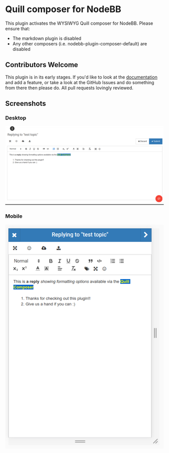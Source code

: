 # Quill composer for NodeBB

This plugin activates the WYSIWYG Quill composer for NodeBB. Please ensure that:

* The markdown plugin is disabled
* Any other composers (i.e. nodebb-plugin-composer-default) are disabled

## Contributors Welcome
This plugin is in its early stages. If you'd like to look at the [documentation](https://quilljs.com/docs/) and add a feature, or take a look at the GitHub Issues and do something from there then please do. All pull requests lovingly reviewed.

## Screenshots

### Desktop

![Desktop](/screenshots/desktop.png)

### Mobile

![Mobile](/screenshots/mobile.png)
